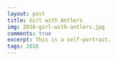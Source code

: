 ```yaml
---
layout: post
title: Girl with Antlers
img: 2016-girl-with-antlers.jpg
comments: true
excerpt: This is a self-portrait.
tags: 2016
---
```

